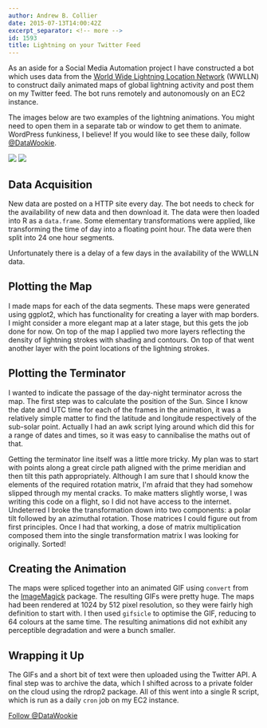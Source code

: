 ```yaml
---
author: Andrew B. Collier
date: 2015-07-13T14:00:42Z
excerpt_separator: <!-- more -->
id: 1593
title: Lightning on your Twitter Feed
---
```


As an aside for a Social Media Automation project I have constructed a bot which uses data from the [World Wide Lightning Location Network](http://wwlln.net/) (WWLLN) to construct daily animated maps of global lightning activity and post them on my Twitter feed. The bot runs remotely and autonomously on an EC2 instance.

<!--more-->

The images below are two examples of the lightning animations. You might need to open them in a separate tab or window to get them to animate. WordPress funkiness, I believe! If you would like to see these daily, follow [@DataWookie](https://twitter.com/DataWookie).

<img src="/img/2015/07/A20150704.gif">

<img src="/img/2015/07/A20150615.gif">

## Data Acquisition

New data are posted on a HTTP site every day. The bot needs to check for the availability of new data and then download it. The data were then loaded into R as a `data.frame`. Some elementary transformations were applied, like transforming the time of day into a floating point hour. The data were then split into 24 one hour segments.

Unfortunately there is a delay of a few days in the availability of the WWLLN data.

## Plotting the Map

I made maps for each of the data segments. These maps were generated using ggplot2, which has functionality for creating a layer with map borders. I might consider a more elegant map at a later stage, but this gets the job done for now. On top of the map I applied two more layers reflecting the density of lightning strokes with shading and contours. On top of that went another layer with the point locations of the lightning strokes.

## Plotting the Terminator

I wanted to indicate the passage of the day-night terminator across the map. The first step was to calculate the position of the Sun. Since I know the date and UTC time for each of the frames in the animation, it was a relatively simple matter to find the latitude and longitude respectively of the sub-solar point. Actually I had an awk script lying around which did this for a range of dates and times, so it was easy to cannibalise the maths out of that.

Getting the terminator line itself was a little more tricky. My plan was to start with points along a great circle path aligned with the prime meridian and then tilt this path appropriately. Although I am sure that I should know the elements of the required rotation matrix, I'm afraid that they had somehow slipped through my mental cracks. To make matters slightly worse, I was writing this code on a flight, so I did not have access to the internet. Undeterred I broke the transformation down into two components: a polar tilt followed by an azimuthal rotation. Those matrices I could figure out from first principles. Once I had that working, a dose of matrix multiplication composed them into the single transformation matrix I was looking for originally. Sorted!

## Creating the Animation

The maps were spliced together into an animated GIF using `convert` from the [ImageMagick](http://www.imagemagick.org/script/index.php) package. The resulting GIFs were pretty huge. The maps had been rendered at 1024 by 512 pixel resolution, so they were fairly high definition to start with. I then used `gifsicle` to optimise the GIF, reducing to 64 colours at the same time. The resulting animations did not exhibit any perceptible degradation and were a bunch smaller.

## Wrapping it Up

The GIFs and a short bit of text were then uploaded using the Twitter API. A final step was to archive the data, which I shifted across to a private folder on the cloud using the rdrop2 package. All of this went into a single R script, which is run as a daily `cron` job on my EC2 instance.

<a href="https://twitter.com/DataWookie" class="twitter-follow-button" data-show-count="false">Follow @DataWookie</a>
